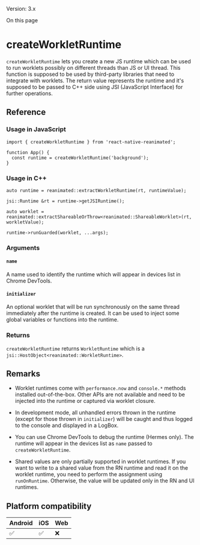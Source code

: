 Version: 3.x

On this page

# createWorkletRuntime

`createWorkletRuntime` lets you create a new JS runtime which can be used to run worklets possibly on different threads than JS or UI thread. This function is supposed to be used by third-party libraries that need to integrate with worklets. The return value represents the runtime and it's supposed to be passed to C++ side using JSI (JavaScript Interface) for further operations.

## Reference

### Usage in JavaScript

```
import { createWorkletRuntime } from 'react-native-reanimated';

function App() {
  const runtime = createWorkletRuntime('background');
}
```

### Usage in C++

```
auto runtime = reanimated::extractWorkletRuntime(rt, runtimeValue);

jsi::Runtime &rt = runtime->getJSIRuntime();

auto worklet = reanimated::extractShareableOrThrow<reanimated::ShareableWorklet>(rt, workletValue);

runtime->runGuarded(worklet, ...args);
```

### Arguments

#### `name`

A name used to identify the runtime which will appear in devices list in Chrome DevTools.

#### `initializer`

An optional worklet that will be run synchronously on the same thread immediately after the runtime is created. It can be used to inject some global variables or functions into the runtime.

### Returns

`createWorkletRuntime` returns `WorkletRuntime` which is a `jsi::HostObject<reanimated::WorkletRuntime>`.

## Remarks

* Worklet runtimes come with `performance.now` and `console.*` methods installed out-of-the-box. Other APIs are not available and need to be injected into the runtime or captured via worklet closure.

* In development mode, all unhandled errors thrown in the runtime (except for those thrown in `initializer`) will be caught and thus logged to the console and displayed in a LogBox.

* You can use Chrome DevTools to debug the runtime (Hermes only). The runtime will appear in the devices list as `name` passed to `createWorkletRuntime`.

* Shared values are only partially supported in worklet runtimes. If you want to write to a shared value from the RN runtime and read it on the worklet runtime, you need to perform the assignment using `runOnRuntime`. Otherwise, the value will be updated only in the RN and UI runtimes.

## Platform compatibility

|Android|iOS|Web|
|-|-|-|
|✅|✅|❌|
